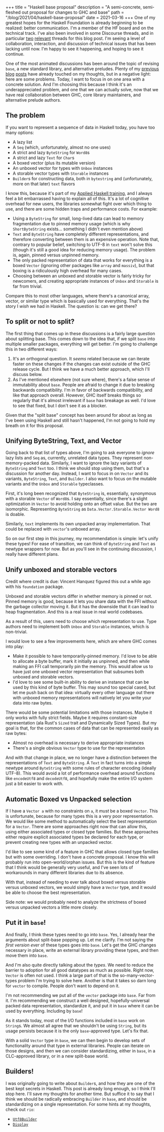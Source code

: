 +++
title = "Haskell base proposal"
description = "A semi-concrete, semi-fleshed out proposal for changes to GHC and base"
path = "/blog/2021/04/haskell-base-proposal"
date = 2021-03-16
+++
One of my greatest hopes for the Haskell Foundation is already beginning to be realized: better communication. I'm a member of the HF board and on the technical track. I've also been involved in some Discourse threads, and in particular [two](https://discourse.haskell.org/t/call-for-ideas-forming-a-technical-agenda/1901/33) [relevant](https://discourse.haskell.org/t/towards-a-prevalent-alternative-prelude/1986/74) threads for this blog post. I'm seeing a level of collaboration, interaction, and discussion of technical issues that has been lacking until now. I'm happy to see it happening, and hoping to see it continue.

One of the most animated discussions has been around the topic of revising `base`, a new standard library, and alternative preludes. Plenty of my [previous](https://www.snoyman.com/blog/2020/10/haskell-bad-parts-1/) [blog](https://www.snoyman.com/blog/2020/11/haskell-bad-parts-2/) [posts](https://www.snoyman.com/blog/2020/12/haskell-bad-parts-3/) have already touched on my thoughts, but in a negative light: here are some problems. Today, I want to focus in on one area with a concrete solution. And I'm choosing this because I think it's an underappreciated problem, and one that we can actually solve, now that we have real collaboration between GHC, core library maintainers, and alternative prelude authors.

## The problem

If you want to represent a sequence of data in Haskell today, you have too many options:

* A lazy list
* A `Seq` (which, unfortunately, almost no one uses)
* A strict and lazy `ByteString` for `Word8`s
* A strict and lazy `Text` for `Char`s
* A boxed vector (plus its mutable version)
* An unboxed vector for types with `Unbox` instances
* A storable vector types with `Storable` instances
* `Builder`s for constructing data, both in `bytestring` and (unfortunately, more on that later) `text` flavors

I know this, because it's part of my [Applied Haskell training](https://www.fpcomplete.com/haskell/tutorial/data-types/), and I always feel a bit embarrassed having to explain all of this. It's a lot of cognitive overhead for new users, the libraries somewhat fight over which thing to use, and there are some hidden traps and performance costs. For example:

* Using a `ByteString` for small, long-lived data can lead to memory fragmentation due to pinned memory usage (which is why `ShortByteString` exists... something I didn't even mention above)
* `Text` and `ByteString` have completely different representations, and therefore converting between them is an expensive operation. Note that, contrary to popular belief, switching to UTF-8 in `text` won't solve this (though it's still a good idea for reducing memory usage). The problem is, again, pinned versus unpinned memory.
* The only packed representation of data that works for everything is a boxed `Vector` (ignoring other packages like `array` and `massiv`), but that boxing is a ridiculously high overhead for many cases.
* Choosing between an unboxed and storable vector is fairly tricky for newcomers, and creating appropriate instances of `Unbox` and `Storable` is far from trivial.

Compare this to most other languages, where there's a canonical array, vector, or similar type which is basically used for everything. That's the story I _wish_ we had in Haskell. The question is: can we get there?

## To split or not to split?

The first thing that comes up in these discussions is a fairly large question about splitting base. This comes down to the idea that, if we split `base` into multiple smaller packages, everything will get better. I'm going to challenge this in two different ways:

1. It's an orthogonal question. It _seems_ related because we can iterate faster on these changes if the changes can exist outside of the GHC release cycle. But I think we have a much better approach, which I'll discuss below.
2. As I've mentioned elsewhere (not sure where), there's a false sense of immutability about `base`. People are afraid to change it due to breaking backwards compatibility. I'm in favor of backwards compatibility, and like that approach overall. However, GHC itself breaks things so regularly that it's almost irrelevant if `base` has breakage as well. I'd love to see that fixed, but I don't see it as a blocker.

Given that the "split base" concept has been around for about as long as I've been using Haskell and still hasn't happened, I'm not going to hold my breath on it for this proposal.

## Unifying ByteString, Text, and Vector

Going back to that list of types above, I'm going to ask everyone to _ignore_ lazy lists and `Seq` as, currently, unrelated data types. They represent non-memory-packed data. Similarly, I want to ignore the lazy variants of `ByteString` and `Text` too. I think we should stop using them, but that's a discussion for another day. Instead, I want to focus in on `Vector` and its variants, `ByteString`, `Text`, and `Builder`. I also want to focus on the mutable variants and the `Unbox` and `Storable` typeclasses.

First, it's long been recognized that `ByteString` is, essentially, synonymous with a storable `Vector` of `Word8`s. I say essentially, since there's a slight optimization in `Vector` to avoid holding onto an offset value. But the two are isomorphic. Representing `ByteString` as `Data.Vector.Storable.Vector Word8` is doable.

Similarly, `text` implements its own unpacked array implementation. That could be replaced with `vector`'s unboxed array.

So on our first step in this journey, my recommendation is simple: let's unify these types! For ease of transition, we can think of `ByteString` and `Text` as newtype wrappers for now. But as you'll see in the continuing discussion, I really have different plans.

## Unify unboxed and storable vectors

Credit where credit is due: Vincent Hanquez figured this out a while ago with his `foundation` package.

Unboxed and storable vectors differ in whether memory is pinned or not. Pinned memory is good, because it lets you share data with the FFI without the garbage collector moving it. But it has the downside that it can lead to heap fragmentation. And this is a real issue in real world codebases.

As a result of this, users need to choose which representation to use. Type authors need to implement both `Unbox` and `Storable` instances, which is non-trivial.

I would love to see a few improvements here, which are where GHC comes into play:

* Make it possible to have temporarily-pinned memory. I'd love to be able to allocate a byte buffer, mark it initially as unpinned, and then while making an FFI call temporarily pin the memory. This would allow us to have just one unboxed vector representation that subsumes both unboxed and storable vectors.
* I'd love to see some built-in ability to derive an instance that can be used by this kind of byte buffer. This may sound too special cased, but let me push back on that idea: virtually every other language out there with unboxed memory representations will natively let you write your data into raw bytes.

There would be some potential limitations with those instances. Maybe it only works with fully strict fields. Maybe it requires constant-size representation (ala Rust's `Sized` trait and Dynamically Sized Types). But my goal is that, for the common cases of data that can be represented easily as raw bytes:

* Almost no overhead is necessary to derive appropriate instances
* There's a single obvious `Vector` type to use for the representation

And with that change in place, we no longer have a distinction between the representations of `Text` and `ByteString`. A `Text` in fact turns into a simple newtype around `ByteString` with some rules of character encoding (ideally UTF-8). This would avoid a lot of performance overhead around functions like `encodeUtf8` and `decodeUtf8`, and hopefully make the entire I/O system just a bit easier to work with.

## Automatic Boxed vs Unpacked selection

If I have a `Vector a` with no constraints on `a`, it _must_ be a boxed `Vector`. This is unfortunate, because for many types this is a very poor representation. We would like some method to automatically select the best representation for a `Vector`. There are some approaches right now that can allow this, using either associated types or closed type families. But these approaches either require explicit associated types be declared for each type, or prevent creating new types with an unpacked vector.

I'd like to see some kind of a feature in GHC that allows closed type families but with some overriding. I don't have a concrete proposal. I know this will probably run into open-world/orphan issues. But this is the kind of feature that I think would be generally very useful, and I've seen lots of workarounds in many different libraries due to its absence.

With that, instead of needing to ever talk about boxed versus storable versus unboxed vectors, we would simply have a `Vector` type, and it would be able to choose the best representation.

Side note: we would probably need to analyze the strictness of boxed versus unpacked vectors a little more closely.

## Put it in `base`!

And finally, I think these types need to go into `base`. Yes, I already hear the arguments about split-base popping up. Let me clarify. I'm not saying the _first version ever_ of these types goes into `base`. Let's get the GHC changes necessary in place, write an external library providing these types, and then move them into `base`.

And I'm also quite directly talking about the _types_. We need to reduce the barrier to adoption for all good datatypes as much as possible. Right now, `Vector` is often not used. I think a large part of that is the so-many-vector-types problem I'm trying to solve here. Another is that it takes so darn long for `vector` to compile. People don't want to depend on it.

I'm not recommending we put all of the `vector` package into `base`. Far from it. I'm recommending we construct a well designed, hopefully-universal packed data representation, standardize it, and put it in `base` where it can be used by everything. Including by `base`!

As it stands today, most of the I/O functions included in `base` work on `String`s. We almost all agree that we shouldn't be using `String`, but its usage persists because it is the only `base`-approved type. Let's fix that.

With a solid `Vector` type in `base`, we can then begin to develop sets of functionality around that type in external libraries. People can iterate on those designs, and then we can consider standardizing, either in `base`, in a CLC-approved library, or in a new split-base world.

## Builders!

I was originally going to write about `Builder`s, and how they are one of the best kept secrets in Haskell. This post is already long enough, so I think I'll stop here. I'll save my thoughts for another time. But suffice it to say that I think we should be radically embracing `Builder` in `base`, and should be standardizing on a single representation. For some hints at my thoughts, check out `rio`:

* [`Utf8Builder`](https://www.stackage.org/haddock/lts-17.6/rio-0.1.20.0/RIO.html#t:Utf8Builder)
* [`Display`](https://www.stackage.org/haddock/lts-17.6/rio-0.1.20.0/RIO.html#t:Display)
